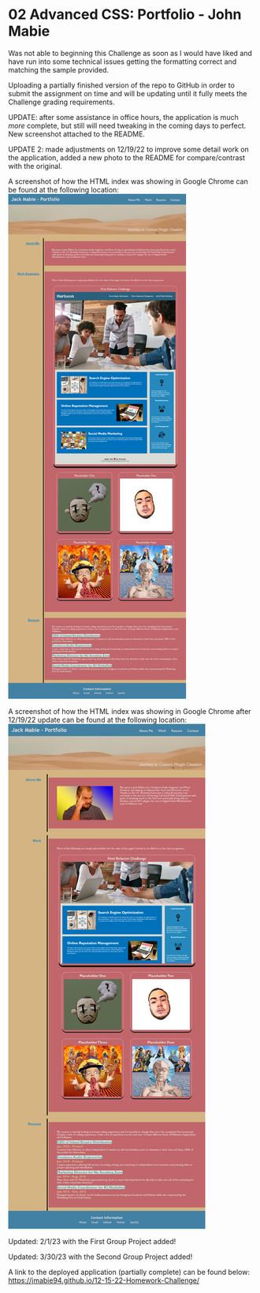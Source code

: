 # 02 Advanced CSS: Portfolio - John Mabie

Was not able to beginning this Challenge as soon as I would have liked and have run into some technical issues getting the formatting correct and matching the sample provided. 

Uploading a partially finished version of the repo to GitHub in order to submit the assignment on time and will be updating until it fully meets the Challenge grading requirements.

UPDATE: after some assistance in office hours, the application is much *more* complete, but still will need tweaking in the coming days to perfect. New screenshot attached to the README.

UPDATE 2: made adjustments on 12/19/22 to improve some detail work on the application, added a new photo to the README for compare/contrast with the original.

A screenshot of how the HTML index was showing in Google Chrome can be found at the following location:
![Screenshot of My Partially Complete Portfolio](assets/images/screenshot-for-12-15-22-homework-challenge-update.png)

A screenshot of how the HTML index was showing in Google Chrome after 12/19/22 update can be found at the following location:
![Screenshot of My Updated Portfolio as of 12/19/22](assets/images/screenshot-for-12-15-22-homework-challenge-update-2.png)

Updated: 2/1/23 with the First Group Project added!

Updated: 3/30/23 with the Second Group Project added!

A link to the deployed application (partially complete) can be found below:
https://jmabie94.github.io/12-15-22-Homework-Challenge/